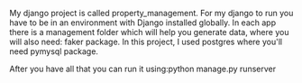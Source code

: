 My django project is called property_management. For my django to run you have to be in an environment with Django installed globally. In each app there is a management folder which will help you generate data, where you will also need: faker package. In this project, I used postgres where you'll need pymysql package.

After you have all that you can run it using:python manage.py runserver
